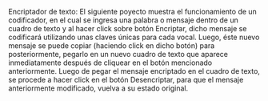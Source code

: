 Encriptador de texto:
El siguiente poyecto muestra el funcionamiento de un codificador, en el cual se ingresa una palabra o mensaje dentro de un cuadro de texto y al hacer click sobre botón Encriptar, dicho mensaje se codificará utilizando unas claves únicas para cada vocal. Luego, éste nuevo mensaje se puede copiar (haciendo click en dicho botón) para posteriormente, pegarlo en un nuevo cuadro de texto que aparece inmediatamente después de cliquear en el botón mencionado anteriormente. Luego de pegar el mensaje encriptado en el cuadro de texto, se procede a hacer click en el botón Desencriptar, para que el mensaje anteriormente modificado, vuelva a su estado original.
